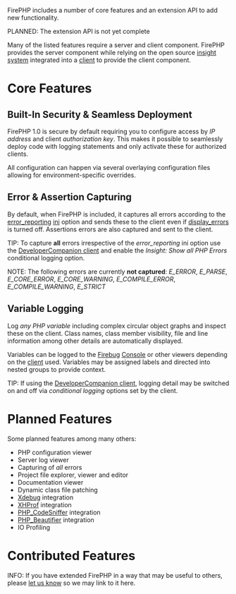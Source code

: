 
FirePHP includes a number of core features and an extension API to add new functionality.

PLANNED: The extension API is not yet complete

Many of the listed features require a server and client component. FirePHP provides the server component while
relying on the open source [insight system](Insight) integrated into a [client](Clients) to provide the client component.


Core Features
=============

Built-In Security & Seamless Deployment
---------------------------------------

FirePHP 1.0 is secure by default requiring you to configure access by *IP address* and client *authorization key*.
This makes it possible to seamlessly deploy code with logging statements and only activate these for authorized clients.

All configuration can happen via several overlaying configuration files allowing for environment-specific overrides.


Error & Assertion Capturing
---------------------------

By default, when FirePHP is included, it captures all errors according to the 
[error_reporting](http://www.php.net/manual/en/errorfunc.configuration.php#ini.error-reporting)
[ini](http://www.php.net/manual/en/configuration.file.php) option and sends these to the client even if 
[display_errors](http://www.php.net/manual/en/errorfunc.configuration.php#ini.display-errors) 
is turned off. Assertions errors are also captured and sent to the client.

TIP: To capture **all** errors irrespective of the *error_reporting* ini option use the [DeveloperCompanion client](Clients#devcomp) and 
enable the *Insight: Show all PHP Errors* conditional logging option.

NOTE: The following errors are currently **not captured**: *E\_ERROR*, *E\_PARSE*, *E\_CORE_ERROR*, *E\_CORE_WARNING*, *E\_COMPILE\_ERROR*, *E\_COMPILE\_WARNING*, *E\_STRICT*


Variable Logging
----------------

Log *any PHP variable* including complex circular object graphs and inspect these on the client. Class names, class member visibility, file
and line information among other details are automatically displayed.

Variables can be logged to the [Firebug](http://getfirebug.com/) [Console](http://getfirebug.com/commandline) or other viewers depending
on the [client](Clients) used. Variables may be assigned labels and directed into nested groups to provide context.

TIP: If using the [DeveloperCompanion client](Clients#devcomp), logging detail may be switched on and off via *conditional logging* options
set by the client.


Planned Features
================

Some planned features among many others:

  * PHP configuration viewer
  * Server log viewer
  * Capturing of *all* errors
  * Project file explorer, viewer and editor
  * Documentation viewer
  * Dynamic class file patching
  * [Xdebug](http://xdebug.org/) integration
  * [XHProf](http://mirror.facebook.net/facebook/xhprof/doc.html) integration
  * [PHP_CodeSniffer](http://pear.php.net/package/PHP_CodeSniffer) integration
  * [PHP_Beautifier](http://pear.php.net/package/PHP_Beautifier) integration
  * IO Profiling


Contributed Features
====================

INFO: If you have extended FirePHP in a way that may be useful to others, please [let us know](OpenSource#support) so we may link to it here.
